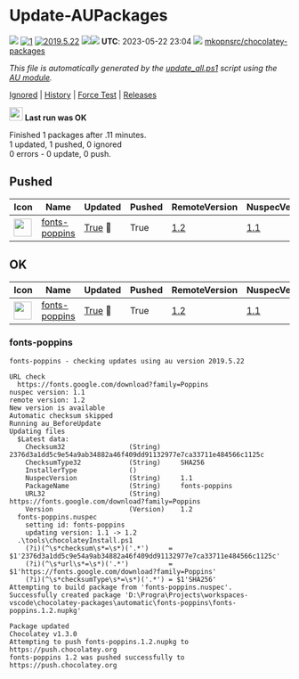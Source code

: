 # Update-AUPackages
[![](https://ci.appveyor.com/api/projects/status/github/mkopnsrc/chocolatey-packages?svg=true)](https://ci.appveyor.com/project/mkopnsrc/chocolatey-packages/build/)
[![1](https://img.shields.io/badge/AU%20packages-1-red.svg)](#ok)
[![2019.5.22](https://img.shields.io/badge/AU-2019.5.22-blue.svg)](https://www.powershellgallery.com/packages/AU)
[![](http://transparent-favicon.info/favicon.ico)](#)[![](http://transparent-favicon.info/favicon.ico)](#)
**UTC**: 2023-05-22 23:04 [![](http://transparent-favicon.info/favicon.ico)](#) [mkopnsrc/chocolatey-packages](https://github.com/mkopnsrc/chocolatey-packages)

_This file is automatically generated by the [update_all.ps1](https://github.com/mkopnsrc/chocolatey-packages/blob/master/update_all.ps1) script using the [AU module](https://github.com/majkinetor/au)._

[Ignored](#ignored) | [History](#update-history) | [Force Test](https://gist.github.com/e19625cdc513d22c7bafe200fd53bad6) | [Releases](https://github.com/mkopnsrc/chocolatey-packages/tags)

<img src='https://cdn.rawgit.com/majkinetor/au/master/AU/Plugins/Report/r_ok.png' width='24'> **Last run was OK**

Finished 1 packages after .11 minutes.  
1 updated, 1 pushed, 0 ignored  
0 errors - 0 update, 0 push.  


## Pushed


|Icon|Name|Updated|Pushed|RemoteVersion|NuspecVersion|
|---|---|---|---|---|---|
|<img src="https://raw.githubusercontent.com/mkopnsrc/chocolatey-packages/master/icons/poppins.png" width="32" height="32"/>|[fonts-poppins](https://chocolatey.org/packages/fonts-poppins/1.2)|[True](#fonts-poppins) &#x1F538;|True|[1.2](https://fonts.google.com/specimen/Poppins)|[1.1](https://github.com/mkopnsrc/chocolatey-packages/tree/master/automatic/fonts-poppins)|


## OK


|Icon|Name|Updated|Pushed|RemoteVersion|NuspecVersion|
|---|---|---|---|---|---|
|<img src="https://raw.githubusercontent.com/mkopnsrc/chocolatey-packages/master/icons/poppins.png" width="32" height="32"/>|[fonts-poppins](https://chocolatey.org/packages/fonts-poppins/1.2)|[True](#fonts-poppins) &#x1F538;|True|[1.2](https://fonts.google.com/specimen/Poppins)|[1.1](https://github.com/mkopnsrc/chocolatey-packages/tree/master/automatic/fonts-poppins)|


### fonts-poppins



```
fonts-poppins - checking updates using au version 2019.5.22

URL check
  https://fonts.google.com/download?family=Poppins
nuspec version: 1.1
remote version: 1.2
New version is available
Automatic checksum skipped
Running au_BeforeUpdate
Updating files
  $Latest data:
    Checksum32                (String)     2376d3a1dd5c9e54a9ab34882a46f409dd91132977e7ca33711e484566c1125c
    ChecksumType32            (String)     SHA256
    InstallerType             ()           
    NuspecVersion             (String)     1.1
    PackageName               (String)     fonts-poppins
    URL32                     (String)     https://fonts.google.com/download?family=Poppins
    Version                   (Version)    1.2
  fonts-poppins.nuspec
    setting id: fonts-poppins
    updating version: 1.1 -> 1.2
  .\tools\chocolateyInstall.ps1
    (?i)(^\s*checksum\s*=\s*)('.*')     = $1'2376d3a1dd5c9e54a9ab34882a46f409dd91132977e7ca33711e484566c1125c'
    (?i)(^\s*url\s*=\s*)('.*')          = $1'https://fonts.google.com/download?family=Poppins'
    (?i)(^\s*checksumType\s*=\s*)('.*') = $1'SHA256'
Attempting to build package from 'fonts-poppins.nuspec'.
Successfully created package 'D:\Progra\Projects\workspaces-vscode\chocolatey-packages\automatic\fonts-poppins\fonts-poppins.1.2.nupkg'

Package updated
Chocolatey v1.3.0
Attempting to push fonts-poppins.1.2.nupkg to https://push.chocolatey.org
fonts-poppins 1.2 was pushed successfully to https://push.chocolatey.org
```

